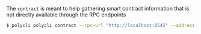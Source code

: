 The `contract` is meant to help gathering smart contract information that is not directly available through the RPC endpoints

```bash
$ polycli polycli contract --rpc-url "http://localhost:8545" --address "0x0000000000000000000000000000000000000001"
```
